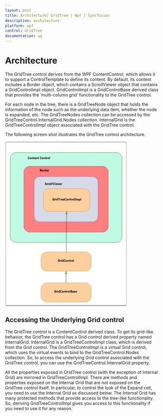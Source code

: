 ```yaml
---
layout: post
title: Architecture| GridTree | Wpf | Syncfusion
description: architecture
platform: wpf
control: GridTree 
documentation: ug
---
```


# Architecture

The GridTree control derives from the WPF ContentControl, which allows it to support a ControlTemplate to define its content. By default, its content includes a Border object, which contains a ScrollViewer object that contains a GridControlImpl object. GridControlImpl is a GridControlBase derived class that provides the ‘multi-column grid’ functionality to the GridTree control.

For each node in the tree, there is a GridTreeNode object that holds the information of the node such as the underlying data item, whether the node is expanded, etc. The GridTreeNodes collection can be accessed by the GridTreeControl.InternalGrid.Nodes collection. InternalGrid is the GridTreeControlImpl object associated with the GridTree control.

The following screen shot illustrates the GridTree control architecture.

![](Architecture_images/Architecture_img1.jpeg)



## Accessing the Underlying Grid control

The GridTree control is a ContentControl derived class. To get its grid-like behavior, the GridTree control has a Grid control derived property named InternalGrid. InternalGrid is a GridTreeControlImpl class, which is derived from the Grid control. The GridTreeControlImpl is a virtual Grid control, which uses the virtual events to bind to the GridTreeControl.Nodes collection. So, to access the underlying Grid control associated with the GridTree control, you can use the GridTreeControl.InternalGrid property. 

All the properties exposed in GridTree control (with the exception of Internal Grid) are mirrored in GridTreeControlImpl. There are methods and properties exposed on the Internal Grid that are not exposed on the GridTree control itself. In particular, to control the look of the Expand cell, you need to use the Internal Grid as discussed below. The Internal Grid has many protected methods that provide access to the tree-like functionality. So, deriving GridTreeControlImpl gives you access to this functionality if you need to use it for any reason.

